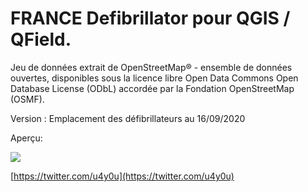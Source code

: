 # FRANCE Defibrillator pour QGIS / QField.

Jeu de données extrait de OpenStreetMap® - ensemble de données ouvertes, disponibles sous la licence libre Open Data Commons Open Database License (ODbL) accordée par la Fondation OpenStreetMap (OSMF).

Version : Emplacement des défibrillateurs au 16/09/2020

Aperçu:

![](https://user-images.githubusercontent.com/54479065/93395236-d2387980-f875-11ea-906b-d09c5a51c680.png)

[https://twitter.com/u4y0u](https://twitter.com/u4y0u)
